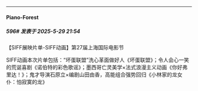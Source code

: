 ﻿
*****

####  Piano-Forest  
##### 596#       发表于 2025-5-29 21:54

【SIFF展映片单-SIFF动画】第27届上海国际电影节

SIFF动画本次片单包括：“坏蛋联盟”洗心革面做好人《坏蛋联盟》；令人会心一笑的荒诞喜剧《诺伯特的彩色歌谣》；墨西哥亡灵美学×法式浪漫主义动画《你好弗里达！》；鬼才导演石原立×编剧山田由香，高能组合强势回归《小林家的龙女仆：怕寂寞的龙》

